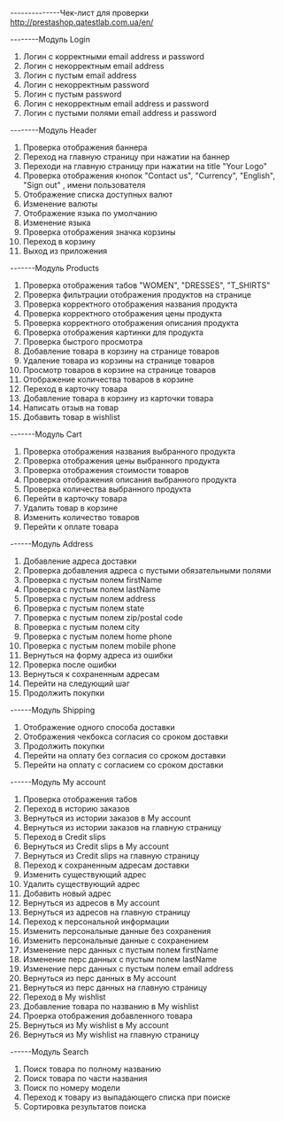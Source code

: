 --------------Чек-лист для проверки http://prestashop.qatestlab.com.ua/en/

--------Модуль Login
1. Логин с корректными email address и password
2. Логин с некорректным email address
3. Логин с пустым email address
4. Логин с некорректным password
5. Логин с пустым password
6. Логин с некорректным email address и password
7. Логин с пустыми полями email address и password

--------Модуль Header
1. Проверка отображения баннера
2. Переход на главную страницу при нажатии на баннер
3. Переходи на главную страницу при нажатии на title "Your Logo"
4. Проверка отображения кнопок "Contact us", "Currency", "English", "Sign out" , имени пользователя
5. Отображение списка доступных валют
6. Изменение валюты
7. Отображение языка по умолчанию
8. Изменение языка
3. Проверка отображения значка корзины
4. Переход в корзину
5. Выход из приложения

-------Модуль Products
1. Проверка отображения табов "WOMEN", "DRESSES", "T_SHIRTS"
2. Проверка фильтрации отображения продуктов на странице
3. Проверка корректного отображения названия продукта
4. Проверка корректного отображения цены продукта
5. Проверка корректного отображения описания продукта
6. Проверка отображения картинки для продукта
7. Проверка быстрого просмотра
8. Добавление товара в корзину на странице товаров
9. Удаление товара из корзины на странице товаров
10. Просмотр товаров в корзине на странице товаров
11. Отображение количества товаров в корзине
12. Переход в карточку товара
13. Добавление товара в корзину из карточки товара
14. Написать отзыв на товар
15. Добавить товар в wishlist

-------Модуль Cart
1. Проверка отображения названия выбранного продукта
2. Проверка отображения цены выбранного продукта
3. Проверка отображения стоимости товаров
3. Проверка отображения описания выбранного продукта
4. Проверка количества выбранного продукта
5. Перейти в карточку товара
6. Удалить товар в корзине
7. Изменить количество товаров
8. Перейти к оплате товара

------Модуль Address
1. Добавление адреса доставки
2. Проверка добавления адреса с пустыми обязательными полями
3. Проверка с пустым полем firstName
4. Проверка с пустым полем lastName
5. Проверка с пустым полем address
6. Проверка с пустым полем state
7. Проверка с пустым полем zip/postal code
8. Проверка с пустым полем city
9. Проверка с пустым полем home phone
10. Проверка с пустым полем mobile phone
11. Вернуться на форму адреса из ошибки
12. Проверка после ошибки
13. Вернуться к сохраненным адресам
14. Перейти на следующий шаг
15. Продолжить покупки

------Модуль Shipping
1. Отображение одного способа доставки
2. Отображения чекбокса согласия со сроком доставки
3. Продолжить покупки
4. Перейти на оплату без согласия со сроком доставки
5. Перейти на оплату с согласием со сроком доставки

------Модуль My account
1. Проверка отображения табов
2. Переход в историю заказов
3. Вернуться из истории заказов в My account
4. Вернуться из истории заказов на главную страницу
5. Переход в Credit slips
6. Вернуться из Credit slips в My account
7. Вернуться из Credit slips на главную страницу
8. Переход к сохраненным адресам доставки
9. Изменить существующий адрес
10. Удалить существующий адрес
11. Добавить новый адрес
12. Вернуться из адресов в My account
13. Вернуться из адресов на главную страницу
14. Переход к персональной информации
15. Изменить персональные данные без сохранения
16. Изменить персональные данные с сохранением
17. Изменение перс данных с пустым полем firstName
18. Изменение перс данных с пустым полем lastName
19. Изменение перс данных с пустым полем email address
20. Вернуться из перс данных в My account
13. Вернуться из перс данных на главную страницу
14. Переход в My wishlist
15. Добавление товара по названию в My wishlist
16. Проерка отображения добавленного товара
17. Вернуться из My wishlist в My account
13. Вернуться из My wishlist на главную страницу

------Модуль Search
1. Поиск товара по полному названию
2. Поиск товара по части названия
3. Поиск по номеру модели
4. Переход к товару из выпадающего списка при поиске
5. Сортировка результатов поиска